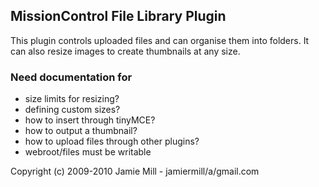 ## MissionControl File Library Plugin

This plugin controls uploaded files and can organise them into folders. It can also resize images to create thumbnails at any size. 

### Need documentation for

*	size limits for resizing?
*	defining custom sizes?
*	how to insert through tinyMCE?
*	how to output a thumbnail?
*	how to upload files through other plugins?
*	webroot/files must be writable

Copyright (c) 2009-2010 Jamie Mill - jamiermill/a/gmail.com